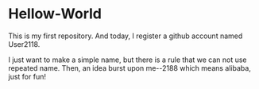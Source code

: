 # Hellow-World
This is my first repository. And today, I register a github account named User2118.

I just want to make a simple name, but there is a rule that we can not use repeated name.
Then, an idea burst upon me--2188 which means alibaba, just for fun!
